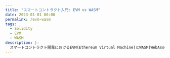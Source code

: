 ```yaml
---
title: "スマートコントラクト入門: EVM vs WASM"
date: 2023-01-01 00:00
permalink: /evm-wasm
tags:
  - Solidity
  - EVM
  - WASM
description: |-
  スマートコントラクト開発におけるEVM(Ethereum Virtual Machine)とWASM(WebAssembly)の違い
---
```

